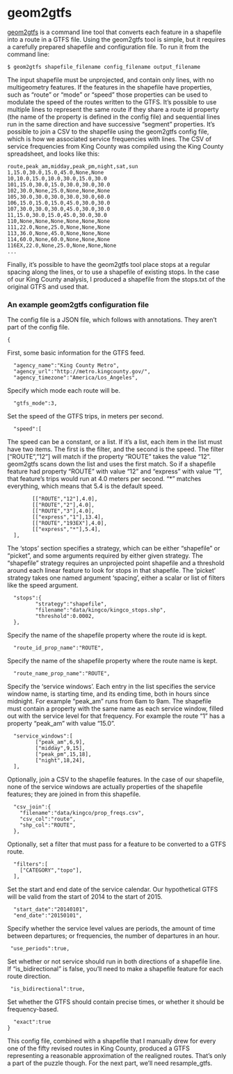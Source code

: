 geom2gtfs
=========

[geom2gtfs](https://github.com/conveyal/geom2gtfs) is a command line tool that converts each feature in a shapefile into a route in a GTFS file. Using the geom2gtfs tool is simple, but it requires a carefully prepared shapefile and configuration file. To run it from the command line:

    $ geom2gtfs shapefile_filename config_filename output_filename

The input shapefile must be unprojected, and contain only lines, with no multigeometry features. If the features in the shapefile have properties, such as “route” or “mode” or “speed” those properties can be used to modulate the speed of the routes written to the GTFS. It’s possible to use multiple lines to represent the same route if they share a route id property (the name of the property is defined in the config file) and sequential lines run in the same direction and have successive “segment” properties. It’s possible to join a CSV to the shapefile using the geom2gtfs config file, which is how we associated service frequencies with lines. The CSV of service frequencies from King County was compiled using the King County spreadsheet, and looks like this:

    route,peak_am,midday,peak_pm,night,sat,sun
    1,15.0,30.0,15.0,45.0,None,None
    10,10.0,15.0,10.0,30.0,15.0,30.0
    101,15.0,30.0,15.0,30.0,30.0,30.0
    102,30.0,None,25.0,None,None,None
    105,30.0,30.0,30.0,30.0,30.0,60.0
    106,15.0,15.0,15.0,45.0,30.0,30.0
    107,30.0,30.0,30.0,45.0,30.0,30.0
    11,15.0,30.0,15.0,45.0,30.0,30.0
    110,None,None,None,None,None,None
    111,22.0,None,25.0,None,None,None
    113,36.0,None,45.0,None,None,None
    114,60.0,None,60.0,None,None,None
    116EX,22.0,None,25.0,None,None,None
    ...

Finally, it’s possible to have the geom2gtfs tool place stops at a regular spacing along the lines, or to use a shapefile of existing stops. In the case of our King County analysis, I produced a shapefile from the stops.txt of the original GTFS and used that. 

### An example geom2gtfs configuration file ###

The config file is a JSON file, which follows with annotations. They aren’t part of the config file.

    {
First, some basic information for the GTFS feed.

      "agency_name":"King County Metro",
      "agency_url":"http://metro.kingcounty.gov/",
      "agency_timezone":"America/Los_Angeles",
Specify which mode each route will be.

      "gtfs_mode":3,
Set the speed of the GTFS trips, in meters per second.

      "speed":[
The speed can be a constant, or a list. If it’s a list, each item in the list must have two items. The first is the filter, and the second is the speed. The filter [“ROUTE”,”12”] will match if the property “ROUTE” takes the value “12”. geom2gtfs scans down the list and uses the first match. So if a shapefile feature had property “ROUTE” with value “12” and “express” with value “1”, that feature’s trips would run at 4.0 meters per second. “*” matches everything, which means that 5.4 is the default speed.

            [["ROUTE","12"],4.0],
            [["ROUTE","2"],4.0],
            [["ROUTE","3"],4.0],
            [["express","1"],13.4],
            [["ROUTE","193EX"],4.0],
            [["express","*"],5.4],
      ],
The ‘stops’ section specifies a strategy, which can be either “shapefile” or “picket”, and some arguments required by either given strategy. The “shapefile” strategy requires an unprojected point shapefile and a threshold around each linear feature to look for stops in that shapefile. The ‘picket’ strategy takes one named argument ‘spacing’, either a scalar or list of filters like the speed argument. 

      "stops":{
             "strategy":"shapefile",
             "filename":"data/kingco/kingco_stops.shp",
             "threshold":0.0002,
      },
Specify the name of the shapefile property where the route id is kept.

      "route_id_prop_name":"ROUTE",
Specify the name of the shapefile property where the route name is kept.

      "route_name_prop_name":"ROUTE",
Specify the ‘service windows’. Each entry in the list specifies the service window name, is starting time, and its ending time, both in hours since midnight. For example “peak_am” runs from 6am to 9am. The shapefile must contain a property with the same name as each service window, filled out with the service level for that frequency. For example the route “1” has a property “peak_am” with value “15.0”.

      "service_windows":[
             ["peak_am",6,9],
             ["midday",9,15],
             ["peak_pm",15,18],
             ["night",18,24],
      ],
Optionally, join a CSV to the shapefile features. In the case of our shapefile, none of the service windows are actually properties of the shapefile features; they are joined in from this shapefile.

      "csv_join":{
        "filename":"data/kingco/prop_freqs.csv",
        "csv_col":"route",
        "shp_col":"ROUTE",
      },
Optionally, set a filter that must pass for a feature to be converted to a GTFS route.

      "filters":[
        ["CATEGORY","topo"],
      ],
Set the start and end date of the service calendar. Our hypothetical GTFS will be valid from the start of 2014 to the start of 2015.

      "start_date":"20140101",
      "end_date":"20150101",
Specify whether the service level values are periods, the amount of time between departures; or frequencies, the number of departures in an hour.

     "use_periods":true,
Set whether or not service should run in both directions of a shapefile line. If “is_bidirectional” is false, you’ll need to make a shapefile feature for each route direction.

     "is_bidirectional":true,
Set whether the GTFS should contain precise times, or whether it should be frequency-based.

      "exact":true
    }

This config file, combined with a shapefile that I manually drew for every one of the fifty revised routes in King County, produced a GTFS representing a reasonable approximation of the realigned routes. That’s only a part of the puzzle though. For the next part, we’ll need resample_gtfs.
